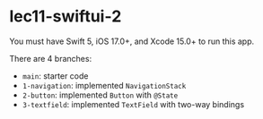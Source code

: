# lec11-swiftui-2

You must have Swift 5, iOS 17.0+, and Xcode 15.0+ to run this app.

There are 4 branches:
- `main`: starter code
- `1-navigation`: implemented `NavigationStack`
- `2-button`: implemented `Button` with `@State`
- `3-textfield`: implemented `TextField` with two-way bindings
